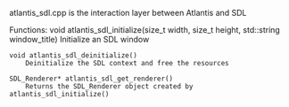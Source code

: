 atlantis_sdl.cpp is the interaction layer between Atlantis and SDL

Functions:
    void atlantis_sdl_initialize(size_t width, size_t height, std::string window_title)
        Initialize an SDL window

    void atlantis_sdl_deinitialize()
        Deinitialize the SDL context and free the resources

    SDL_Renderer* atlantis_sdl_get_renderer()
        Returns the SDL_Renderer object created by atlantis_sdl_initialize()